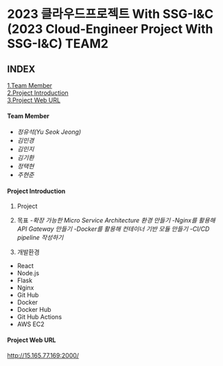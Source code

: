 2023 클라우드프로젝트 With SSG-I&C
(2023 Cloud-Engineer Project With SSG-I&C) TEAM2
=====================================================================================
## INDEX  
[1.Team Member](#team-member)  
[2.Project Introduction](#project-introduction)  
[3.Project Web URL](#project-web-url)


#### Team Member
- *정유석(Yu Seok Jeong)*   
- *김민경*
- *김민지*
- *김기환*
- *정택현*  
- *주현준*
  
#### Project Introduction  
1. Project



2. 목표
 -*확장 가능한 Micro Service Architecture 환경 만들기*
 -*Nginx를 활용해 API Gateway 만들기*
 -*Docker를 활용해 컨테이너 기반 모듈 만들기*
 -*CI/CD pipeline 작성하기*


4. 개발환경  
- React
- Node.js
- Flask
- Nginx
- Git Hub
- Docker
- Docker Hub 
- Git Hub Actions  
- AWS EC2

#### Project Web URL  
http://15.165.77.169:2000/
